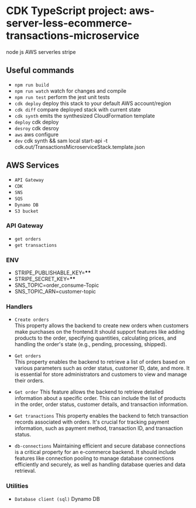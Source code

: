 # CDK TypeScript project: aws-server-less-ecommerce-transactions-microservice
node js
AWS serverles
stripe

## Useful commands

- `npm run build`
- `npm run watch` watch for changes and compile
- `npm run test` perform the jest unit tests
- `cdk deploy` deploy this stack to your default AWS account/region
- `cdk diff` compare deployed stack with current state
- `cdk synth` emits the synthesized CloudFormation template
- `deploy` cdk deploy
- `desroy` cdk desroy
- `aws` aws configure
- `dev` cdk synth && sam local start-api -t cdk.out/TransactionsMicroserviceStack.template.json

## AWS Services

- `API Gateway`
- `CDK`
- `SNS`
- `SQS`
- `Dynamo DB`
- `S3 bucket`

### API Gateway

- `get orders`
- `get transactions`

### ENV

- STRIPE_PUBLISHABLE_KEY=****\*\*****
- STRIPE_SECRET_KEY=****\*\*****
- SNS_TOPIC=order_consume-Topic
- SNS_TOPIC_ARN=customer-topic

### Handlers

- `Create orders`  
   This property allows the backend to create new orders when customers make purchases on the frontend.It should support features like adding products to the order, specifying quantities, calculating prices, and handling the order's state (e.g., pending, processing, shipped).

- `Get orders`  
   This property enables the backend to retrieve a list of orders based on various parameters such as order status, customer ID, date, and more.
   It is essential for store administrators and customers to view and manage their orders.

- `Get order`
   This feature allows the backend to retrieve detailed information about a specific order. This can include the list of products in the order, order status, customer details, and transaction information.

- `Get tranactions`
   This property enables the backend to fetch transaction records associated with orders.
   It's crucial for tracking payment information, such as payment method, transaction ID, and transaction status.

- `db-connections`
   Maintaining efficient and secure database connections is a critical property for an e-commerce backend.
   It should include features like connection pooling to manage database connections efficiently and securely, as well as handling  database queries and data retrieval.

### Utilities

- `Database client (sql)` Dynamo DB
